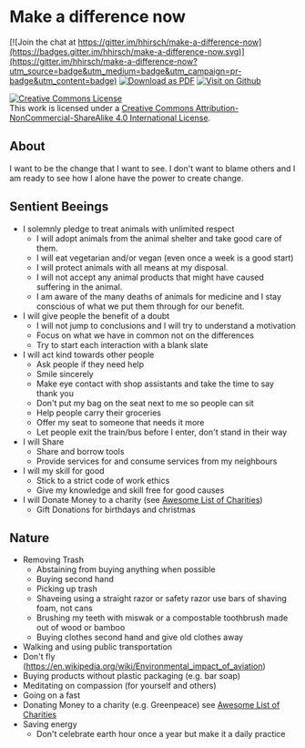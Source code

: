 # Make a difference now

[![Join the chat at https://gitter.im/hhirsch/make-a-difference-now](https://badges.gitter.im/hhirsch/make-a-difference-now.svg)](https://gitter.im/hhirsch/make-a-difference-now?utm_source=badge&utm_medium=badge&utm_campaign=pr-badge&utm_content=badge)
[![Download as PDF](https://img.shields.io/badge/Download-PDF-brightgreen.svg)](https://github-pdf.herokuapp.com/hhirsch/make-a-difference-now/blob/master/README.pdf)
[![Visit on Github](https://img.shields.io/badge/Visit_on-Github-brightgreen.svg)](https://github.com/team-for-awesome/make-a-difference-now)

[![Creative Commons License](https://i.creativecommons.org/l/by-nc-sa/4.0/88x31.png)](http://creativecommons.org/licenses/by-nc-sa/4.0/)  
This work is licensed under a [Creative Commons Attribution-NonCommercial-ShareAlike 4.0 International License](http://creativecommons.org/licenses/by-nc-sa/4.0/).

## About
I want to be the change that I want to see. I don't want to blame others and I am ready to see how I alone have the power to create change.

## Sentient Beeings
- I solemnly pledge to treat animals with unlimited respect
    - I will adopt animals from the animal shelter and take good care of them.
    - I will eat vegetarian and/or vegan (even once a week is a good start)
    - I will protect animals with all means at my disposal.
    - I will not accept any animal products that might have caused suffering in the animal.
    - I am aware of the many deaths of animals for medicine and I stay conscious of what we put them through for our benefit.
- I will give people the benefit of a doubt
    - I will not jump to conclusions and I will try to understand a motivation
    - Focus on what we have in common not on the differences
    - Try to start each interaction with a blank slate
- I will act kind towards other people
    - Ask people if they need help
    - Smile sincerely
    - Make eye contact with shop assistants and take the time to say thank you
    - Don't put my bag on the seat next to me so people can sit
    - Help people carry their groceries  
    - Offer my seat to someone that needs it more
    - Let people exit the train/bus before I enter, don't stand in their way
- I will Share
    - Share and borrow tools
    - Provide services for and consume services from my neighbours
- I will my skill for good
    - Stick to a strict code of work ethics
    - Give my knowledge and skill free for good causes
- I will Donate Money to a charity (see [Awesome List of Charities](https://github.com/hhirsch/awesome-charities))
    - Gift Donations for birthdays and christmas
    
## Nature
- Removing Trash
    - Abstaining from buying anything when possible
    - Buying second hand
    - Picking up trash
    - Shaveing using a straight razor or safety razor use bars of shaving foam, not cans
    - Brushing my teeth with miswak or a compostable toothbrush made out of wood or bamboo
    - Buying clothes second hand and give old clothes away
- Walking and using public transportation
- Don't fly (https://en.wikipedia.org/wiki/Environmental_impact_of_aviation)
- Buying products without plastic packaging (e.g. bar soap)
- Meditating on compassion (for yourself and others)
- Going on a fast
- Donating Money to a charity (e.g. Greenpeace) see [Awesome List of Charities](https://github.com/hhirsch/awesome-charities)
- Saving energy
    - Don't celebrate earth hour once a year but make it a daily practice

